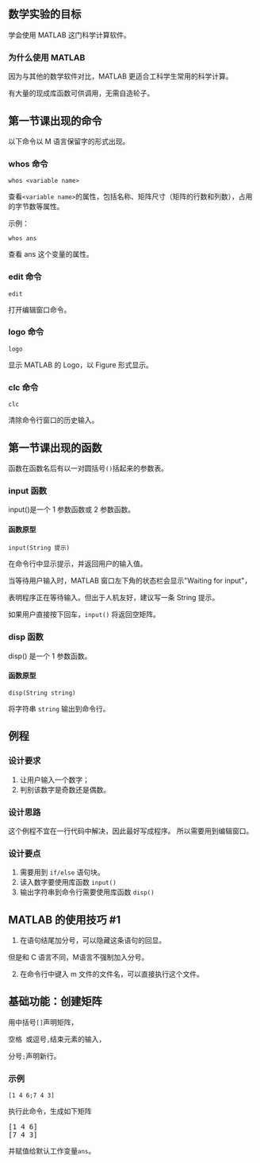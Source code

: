 ## 数学实验的目标
学会使用 MATLAB 这门科学计算软件。

### 为什么使用 MATLAB
因为与其他的数学软件对比，MATLAB 更适合工科学生常用的科学计算。

有大量的现成库函数可供调用，无需自造轮子。

## 第一节课出现的命令
以下命令以 M 语言保留字的形式出现。
### whos 命令
`whos <variable name>`

查看`<variable name>`的属性，包括名称、矩阵尺寸（矩阵的行数和列数），占用的字节数等属性。

示例：

`whos ans`

查看 ans 这个变量的属性。
### edit 命令
`edit`

打开编辑窗口命令。
### logo 命令
`logo`

显示 MATLAB 的 Logo，以 Figure 形式显示。

### clc 命令
`clc`

清除命令行窗口的历史输入。
## 第一节课出现的函数
函数在函数名后有以一对圆括号`()`括起来的参数表。
### input 函数
input()是一个 1 参数函数或 2 参数函数。

#### 函数原型
`input(String 提示)`

在命令行中显示提示，并返回用户的输入值。

当等待用户输入时，MATLAB 窗口左下角的状态栏会显示"Waiting for input"，

表明程序正在等待输入。但出于人机友好，建议写一条 String 提示。

如果用户直接按下回车，`input()` 将返回空矩阵。
### disp 函数
disp() 是一个 1 参数函数。
#### 函数原型
`disp(String string)`

将字符串 `string` 输出到命令行。

## 例程
### 设计要求
1. 让用户输入一个数字；
2. 判别该数字是奇数还是偶数。

### 设计思路
这个例程不宜在一行代码中解决，因此最好写成程序。
所以需要用到编辑窗口。

### 设计要点
1. 需要用到 `if/else` 语句块。
2. 读入数字要使用库函数 `input()`
3. 输出字符串到命令行需要使用库函数 `disp()`

## MATLAB 的使用技巧 \#1
1. 在语句结尾加分号，可以隐藏这条语句的回显。

但是和 C 语言不同，M语言不强制加入分号。

2. 在命令行中键入 m 文件的文件名，可以直接执行这个文件。

## 基础功能：创建矩阵

用中括号`[]`声明矩阵，

空格` `或逗号`,`结束元素的输入，

分号`;`声明新行。
### 示例
`[1 4 6;7 4 3]`  

执行此命令，生成如下矩阵
<pre>[1 4 6]
[7 4 3]</pre>

并赋值给默认工作变量`ans`。
